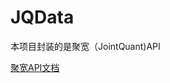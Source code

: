# JQData

本项目封装的是聚宽（JointQuant)API

[聚宽API文档](https://www.joinquant.com/help/api/help#name:JQDataHttp)
